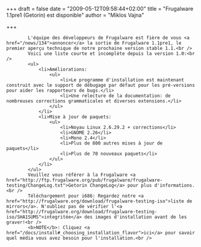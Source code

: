 
+++
draft = false
date = "2009-05-12T09:58:44+02:00"
title = "Frugalware 1.1pre1 (Getorin) est disponible"
author = "Miklos Vajna"

+++

            L'équipe des développeurs de Frugalware est fière de vous <a href="/news/134">annoncer</a> la sortie de Frugalware 1.1pre1, le premier aperçu technique de notre prochaine version stable 1.1.<br />
            Voici une liste courte et incomplète depuis la version 1.0:<br />
            <ul>
                <li>Améliorations:
                    <ul>
                        <li>Le programme d'installation est maintenant construit avec le support de débugage par défaut pour les pré-versions pour aider les rapporteurs de bugs.</li>
                        <li>Une relecture de la documentation: de nombreuses corrections grammaticales et diverses extensions.</li>
                    </ul>
                </li>
                <li>Mise à jour de paquets:
                    <ul>
                        <li>Noyau Linux 2.6.29.2 + corrections</li>
                        <li>GNOME 2.26</li>
                        <li>Mono 2.4</li>
                        <li>Plus de 800 autres mises à jour de paquets</li>
                        <li>Plus de 70 nouveaux paquets</li>
                    </ul>
                </li>
            </ul>
            Veuillez vous référer à la Frugalware <a href="http://ftp.frugalware.org/pub/frugalware/frugalware-testing/ChangeLog.txt">Getorin ChangeLog</a> pour plus d'informations.<br />
            Téléchargement pour i686: Regardez notre <a href="http://frugalware.org/download/frugalware-testing-iso">liste de mirrors</a>. N'oubliez pas de vérifier l'<a href="http://frugalware.org/download/frugalware-testing-iso/SHA1SUMS">integritée</a> des images d'installation avant de les graver!<br />
            <b>NOTE</b>: Cliquez <a href="/docs/install#_choosing_installation_flavor">ici</a> pour savoir quel média vous avez besoin pour l'installation.<br />
            
        